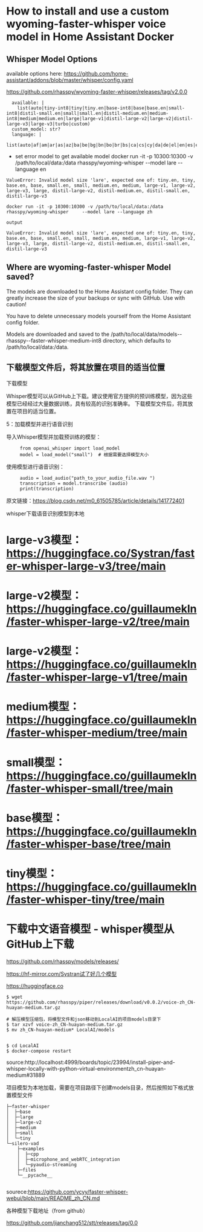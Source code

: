 # How to install and use a custom wyoming-faster-whisper voice model in Home Assistant Docker

## Whisper Model Options

available options here:
https://github.com/home-assistant/addons/blob/master/whisper/config.yaml


https://github.com/rhasspy/wyoming-faster-whisper/releases/tag/v2.0.0

~~~
  available: |
    list(auto|tiny-int8|tiny|tiny.en|base-int8|base|base.en|small-int8|distil-small.en|small|small.en|distil-medium.en|medium-int8|medium|medium.en|large|large-v1|distil-large-v2|large-v2|distil-large-v3|large-v3|turbo|custom)
  custom_model: str?
  language: |
    list(auto|af|am|ar|as|az|ba|be|bg|bn|bo|br|bs|ca|cs|cy|da|de|el|en|es|et|eu|fa|fi|fo|fr|gl|gu|ha|haw|he|hi|hr|ht|hu|hy|id|is|it|ja|jw|ka|kk|km|kn|ko|la|lb|ln|lo|lt|lv|mg|mi|mk|ml|mn|mr|ms|mt|my|ne|nl|nn|no|oc|pa|pl|ps|pt|ro|ru|sa|sd|si|sk|sl|sn|so|sq|sr|su|sv|sw|ta|te|tg|th|tk|tl|tr|tt|uk|ur|uz|vi|yi|yo|zh|yue)

~~~

- set error model to get available model
docker run -it -p 10300:10300 -v /path/to/local/data:/data rhasspy/wyoming-whisper     --model lare --language en

~~~
ValueError: Invalid model size 'lare', expected one of: tiny.en, tiny, base.en, base, small.en, small, medium.en, medium, large-v1, large-v2, large-v3, large, distil-large-v2, distil-medium.en, distil-small.en, distil-large-v3

~~~

~~~
docker run -it -p 10300:10300 -v /path/to/local/data:/data rhasspy/wyoming-whisper     --model lare --language zh

output

ValueError: Invalid model size 'lare', expected one of: tiny.en, tiny, base.en, base, small.en, small, medium.en, medium, large-v1, large-v2, large-v3, large, distil-large-v2, distil-medium.en, distil-small.en, distil-large-v3
~~~
## Where are wyoming-faster-whisper Model saved?
The models are downloaded to the Home Assistant config folder. They can greatly increase the size of your backups or sync with GitHub. Use with caution!

You have to delete unnecessary models yourself from the Home Assistant config folder.

Models are downloaded and saved to the /path/to/local/data/models--rhasspy--faster-whisper-medium-int8 directory, which defaults to /path/to/local/data:/data. 




## 下载模型文件后，将其放置在项目的适当位置

下载模型

Whisper模型可以从GitHub上下载。建议使用官方提供的预训练模型，因为这些模型已经经过大量数据训练，具有较高的识别准确率。
下载模型文件后，将其放置在项目的适当位置。

5：加载模型并进行语音识别

导入Whisper模型并加载预训练的模型：
~~~
     from openai_whisper import load_model
     model = load_model("small")  # 根据需要选择模型大小
~~~     
使用模型进行语音识别：
~~~
     audio = load_audio("path_to_your_audio_file.wav ")
     transcription = model.transcribe (audio)
     print(transcription)
~~~     

原文链接：https://blog.csdn.net/m0_61505785/article/details/141772401


whisper下载语音识别模型到本地

# large-v3模型：https://huggingface.co/Systran/faster-whisper-large-v3/tree/main

# large-v2模型：https://huggingface.co/guillaumekln/faster-whisper-large-v2/tree/main

# large-v2模型：https://huggingface.co/guillaumekln/faster-whisper-large-v1/tree/main

# medium模型：https://huggingface.co/guillaumekln/faster-whisper-medium/tree/main

# small模型：https://huggingface.co/guillaumekln/faster-whisper-small/tree/main

# base模型：https://huggingface.co/guillaumekln/faster-whisper-base/tree/main

# tiny模型：https://huggingface.co/guillaumekln/faster-whisper-tiny/tree/main


# 下载中文语音模型 - whisper模型从GitHub上下载

https://github.com/rhasspy/models/releases/

https://hf-mirror.com/Systran试了好几个模型

https://huggingface.co

~~~
$ wget https://github.com/rhasspy/piper/releases/download/v0.0.2/voice-zh_CN-huayan-medium.tar.gz

# 解压模型压缩包，将模型文件和json移动到LocalAI的项目models目录下
$ tar xzvf voice-zh_CN-huayan-medium.tar.gz
$ mv zh_CN-huayan-medium* LocalAI/models


$ cd LocalAI
$ docker-compose restart
~~~
source:http://localhost:4999/boards/topic/23994/install-piper-and-whisper-locally-with-python-virtual-environmentzh_cn-huayan-medium#31889

项目模型为本地加载，需要在项目路径下创建models目录，然后按照如下格式放置模型文件
~~~
├─faster-whisper
│  ├─base
│  ├─large
│  ├─large-v2
│  ├─medium
│  ├─small
│  └─tiny
└─silero-vad
    ├─examples
    │  ├─cpp
    │  ├─microphone_and_webRTC_integration
    │  └─pyaudio-streaming
    ├─files
    └─__pycache__


~~~
sourece:https://github.com/ycyy/faster-whisper-webui/blob/main/README_zh_CN.md



各种模型下载地址（from github）

https://github.com/jianchang512/stt/releases/tag/0.0